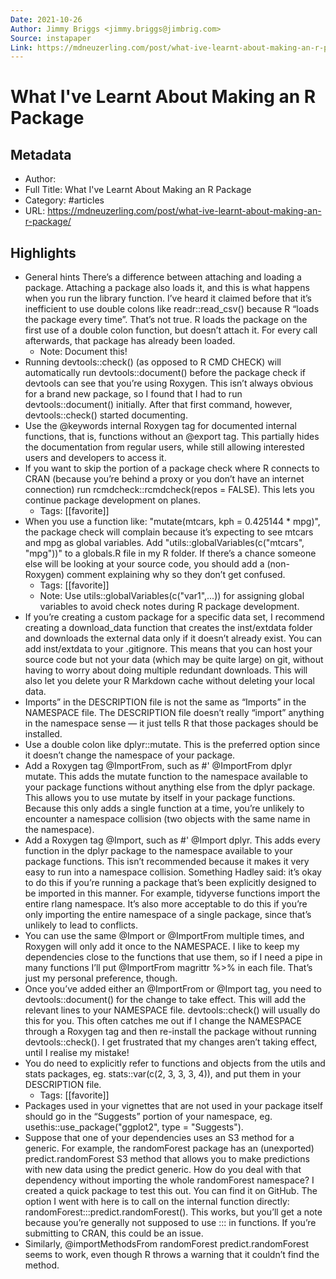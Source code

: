 ```yaml
---
Date: 2021-10-26
Author: Jimmy Briggs <jimmy.briggs@jimbrig.com>
Source: instapaper
Link: https://mdneuzerling.com/post/what-ive-learnt-about-making-an-r-package/
---
```

# What I've Learnt About Making an R Package

## Metadata
- Author: 
- Full Title: What I've Learnt About Making an R Package
- Category: #articles
- URL: https://mdneuzerling.com/post/what-ive-learnt-about-making-an-r-package/

## Highlights
- General hints
  There’s a difference between attaching and loading a package. Attaching a package also loads it, and this is what happens when you run the library function.
  I’ve heard it claimed before that it’s inefficient to use double colons like readr::read_csv() because R “loads the package every time”. That’s not true. R loads the package on the first use of a double colon function, but doesn’t attach it. For every call afterwards, that package has already been loaded.
    - Note: Document this!
- Running devtools::check() (as opposed to R CMD CHECK) will automatically run devtools::document() before the package check if devtools can see that you’re using Roxygen. This isn’t always obvious for a brand new package, so I found that I had to run devtools::document() initially. After that first command, however, devtools::check() started documenting.
- Use the @keywords internal Roxygen tag for documented internal functions, that is, functions without an @export tag. This partially hides the documentation from regular users, while still allowing interested users and developers to access it.
- If you want to skip the portion of a package check where R connects to CRAN (because you’re behind a proxy or you don’t have an internet connection) run rcmdcheck::rcmdcheck(repos = FALSE). This lets you continue package development on planes.
    - Tags: [[favorite]] 
- When you use a function like:
  "mutate(mtcars, kph = 0.425144 * mpg)",
  the package check will complain because it’s expecting to see mtcars and mpg as global variables.
  Add
  "utils::globalVariables(c("mtcars", "mpg"))"
  to a globals.R file in my R folder.
  If there’s a chance someone else will be looking at your source code, you should add a (non-Roxygen) comment explaining why so they don’t get confused.
    - Tags: [[favorite]] 
    - Note: Use utils::globalVariables(c("var1",...)) for assigning global variables to avoid check notes during R package development.
- If you’re creating a custom package for a specific data set, I recommend creating a download_data function that creates the inst/extdata folder and downloads the external data only if it doesn’t already exist. You can add inst/extdata to your .gitignore. This means that you can host your source code but not your data (which may be quite large) on git, without having to worry about doing multiple redundant downloads. This will also let you delete your R Markdown cache without deleting your local data.
- Imports” in the DESCRIPTION file is not the same as “Imports” in the NAMESPACE file. The DESCRIPTION file doesn’t really “import” anything in the namespace sense — it just tells R that those packages should be installed.
- Use a double colon like dplyr::mutate. This is the preferred option since it doesn’t change the namespace of your package.
- Add a Roxygen tag @ImportFrom, such as #' @ImportFrom dplyr mutate. This adds the mutate function to the namespace available to your package functions without anything else from the dplyr package. This allows you to use mutate by itself in your package functions. Because this only adds a single function at a time, you’re unlikely to encounter a namespace collision (two objects with the same name in the namespace).
- Add a Roxygen tag @Import, such as #' @Import dplyr. This adds every function in the dplyr package to the namespace available to your package functions. This isn’t recommended because it makes it very easy to run into a namespace collision.
  Something Hadley said: it’s okay to do this if you’re running a package that’s been explicitly designed to be imported in this manner. For example, tidyverse functions import the entire rlang namespace. It’s also more acceptable to do this if you’re only importing the entire namespace of a single package, since that’s unlikely to lead to conflicts.
- You can use the same @Import or @ImportFrom multiple times, and Roxygen will only add it once to the NAMESPACE. I like to keep my dependencies close to the functions that use them, so if I need a pipe in many functions I’ll put @ImportFrom magrittr %>% in each file. That’s just my personal preference, though.
- Once you’ve added either an @ImportFrom or @Import tag, you need to devtools::document() for the change to take effect. This will add the relevant lines to your NAMESPACE file. devtools::check() will usually do this for you.
  This often catches me out if I change the NAMESPACE through a Roxygen tag and then re-install the package without running devtools::check(). I get frustrated that my changes aren’t taking effect, until I realise my mistake!
- You do need to explicitly refer to functions and objects from the utils and stats packages, eg. stats::var(c(2, 3, 3, 3, 4)), and put them in your DESCRIPTION file.
    - Tags: [[favorite]] 
- Packages used in your vignettes that are not used in your package itself should go in the “Suggests” portion of your namespace, eg. usethis::use_package("ggplot2", type = "Suggests").
- Suppose that one of your dependencies uses an S3 method for a generic. For example, the randomForest package has an (unexported) predict.randomForest S3 method that allows you to make predictions with new data using the predict generic. How do you deal with that dependency without importing the whole randomForest namespace?
  I created a quick package to test this out. You can find it on GitHub.
  The option I went with here is to call on the internal function directly: randomForest:::predict.randomForest(). This works, but you’ll get a note because you’re generally not supposed to use ::: in functions. If you’re submitting to CRAN, this could be an issue.
- Similarly, @importMethodsFrom randomForest predict.randomForest seems to work, even though R throws a warning that it couldn’t find the method.
